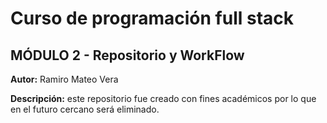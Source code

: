 # Curso de programación full stack

## MÓDULO 2 - Repositorio y WorkFlow

**Autor:** Ramiro Mateo Vera

**Descripción:** este repositorio fue creado con fines académicos por lo que en el futuro 
cercano será eliminado.
